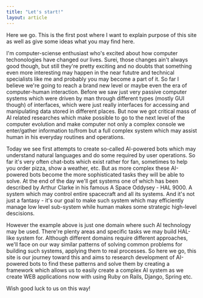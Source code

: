 ```yaml
---
title: "Let's start!"
layout: article
---
```


Here we go. This is the first post where I want to explain purpose of this site as well as give some ideas what you may find here.

I'm computer-sciense enthusiast who's excited about how computer techonologies have changed our lives. Surei, those changes ain't always good though, but still they're pretty exciting and no doubts that something even more interesting may happen in the near fututre and technical specialists like me and probably you may become a part of it. So far I believe we're going to reach a brand new level or maybe even the era of computer-human interaction. Before we saw just very passive computer systems which were driven by man through different types (mostly GUI though) of interfaces, which were just really interfaces for accessing and manipulating data stored in different places. But now we got critical mass of AI related researches which make possible to go to the next level of the computer evolution and make computer not only a complex console we enter/gather information to/from but a full complex system which may assist human in his everyday routines and operations.

Today we see first attempts to create so-called AI-powered bots which may understand natural languages and do some required by user operations. So far it's very often chat-bots which exist rather for fan, sometimes to help you order pizza, show a weather, etc. But as more complex these AI-powered bots become the more sophisticated tasks they will be able to solve. At the end of the day we'll get systems one of which has been described by Arthur Clarke in his famous A Space Oddysey - HAL 9000. A system which may control entire spacecraft and all its systems. And it's not just a fantasy - it's our goal to make such system which may efficiently manage low level sub-system while human makes some strategic high-level descisions.

However the example above is just one domain where such AI technology may be used. There're plenty areas and specific tasks we may build HAL-like system for. Although different domains require different approaches, we'll face on our way similar patterns of solving common problems for building such systems, applying them to real processes. So here we go, this site is our journey toward this and aims to research development of AI-powered bots to find these patterns and solve them by creating a framework which allows us to easily create a complex AI system as we create WEB applications now with using Ruby on Rails, Django, Spring etc.

Wish good luck to us on this way!
